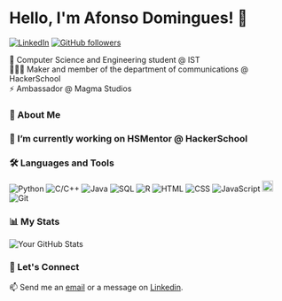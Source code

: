# Hello, I'm Afonso Domingues! 👋

[![LinkedIn](https://img.shields.io/badge/-LinkedIn-blue?style=flat-square&logo=Linkedin&logoColor=white&link=https://www.linkedin.com/in/afonsofsdomingues/)](https://www.linkedin.com/in/afonsofsdomingues/)
[![GitHub followers](https://img.shields.io/github/followers/afonsofsdomingues?label=Follow&style=social)](https://github.com/afonsofsdomingues)

 🌱 Computer Science and Engineering student @ IST<br>
 🧑🏻‍💻 Maker and member of the department of communications @ HackerSchool<br>
 ⚡ Ambassador @ Magma Studios

### 💬 About Me

### 🔭 I’m currently working on HSMentor @ HackerSchool

### 🛠 Languages and Tools

![Python](https://img.shields.io/badge/-Python-yellow?style=flat-square&logo=python&logoColor=white)
![C/C++](https://img.shields.io/badge/-C/C++-grey?style=flat-square&logo=C&logoColor=white)
![Java](https://img.shields.io/badge/-Java-red?style=flat-square&logo=openjdk&logoColor=white)
![SQL](https://img.shields.io/badge/-SQL-darkblue?style=flat-square&logo=postgresql&logoColor=white)
![R](https://img.shields.io/badge/-R-blue?style=flat-square&logo=r&logoColor=white)
![HTML](https://img.shields.io/badge/-HTML-black?style=flat-square&logo=html5&logoColor=white)
![CSS](https://img.shields.io/badge/-CSS-black?style=flat-square&logo=css3&logoColor=white)
![JavaScript](https://img.shields.io/badge/-JavaScript-black?style=flat-square&logo=javascript&logoColor=white)
<img src="https://raw.githubusercontent.com/file-icons/DevOpicons/2c2bf2bdb6507b8e4bfe695c1d54d639fbfed479/svg/prolog.svg" width="20" height="20"/>
![Git](https://img.shields.io/badge/-Git-black?style=flat-square&logo=git)

### 📊 My Stats

![Your GitHub Stats](https://github-readme-stats.vercel.app/api?username=afonsofsdomingues&show_icons=true)

### 🚀 Let's Connect

📫 Send me an [email](mailto:afonso.silva.domingues@tecnico.ulisboa.pt) or a message on [Linkedin](https://www.linkedin.com/in/afonso-fs-domingues/).

